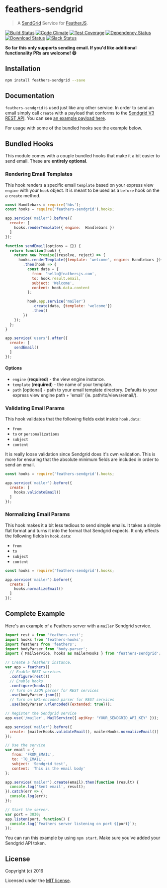 # feathers-sendgrid

> A [SendGrid](https://sendgrid.com) Service for [FeatherJS](https://github.com/feathersjs).


[![Build Status](https://travis-ci.org/feathersjs/feathers-sendgrid.png?branch=master)](https://travis-ci.org/feathersjs/feathers-sendgrid)
[![Code Climate](https://codeclimate.com/github/feathersjs/feathers-sendgrid.png)](https://codeclimate.com/github/feathersjs/feathers-sendgrid)
[![Test Coverage](https://codeclimate.com/github/feathersjs/feathers-sendgrid/badges/coverage.svg)](https://codeclimate.com/github/feathersjs/feathers-sendgrid/coverage)
[![Dependency Status](https://img.shields.io/david/feathersjs/feathers-sendgrid.svg?style=flat-square)](https://david-dm.org/feathersjs/feathers-sendgrid)
[![Download Status](https://img.shields.io/npm/dm/feathers-sendgrid.svg?style=flat-square)](https://www.npmjs.com/package/feathers-sendgrid)
[![Slack Status](http://slack.feathersjs.com/badge.svg)](http://slack.feathersjs.com)

**So far this only supports sending email. If you'd like additional functionality PRs are welcome! :smile:** 

## Installation

```bash
npm install feathers-sendgrid --save
```

## Documentation

`feathers-sendgrid` is used just like any other service. In order to send an email simply call `create` with a payload that conforms to the [Sendgrid V3 REST API](https://sendgrid.com/docs/API_Reference/Web_API_v3/Mail/index.html#-Request-Body-Parameters). You can see [an example payload here](https://github.com/sendgrid/sendgrid-nodejs/blob/master/USAGE.md#post-mailsend).

For usage with some of the bundled hooks see the example below. 

## Bundled Hooks

This module comes with a couple bundled hooks that make it a bit easier to send email. These are **entirely optional**.

### Rendering Email Templates

This hook renders a specific email `template` based on your express view `engine` with your `hook` object. It is meant to be used as a `before` hook on the a `create` method.

```js
const Handlebars = require('hbs');
const hooks = require('feathers-sendgrid').hooks;

app.service('mailer').before({
  create: [
    hooks.renderTemplate({ engine:  Handlebars })
  ]
});

function sendEmail(options = {}) {
  return function(hook) {
    return new Promise((resolve, reject) => {
      hooks.renderTemplate({template: 'welcome', engine: Handlebars })(hook)
        .then(hook => {
          const data = {
            from: 'hello@feathersjs.com',
            to: hook.result.email,
            subject: 'Welcome',
            content: hook.data.content
          };

          hook.app.service('mailer')
            .create(data, {template: 'welcome'})
            .then()
        })
    });
  };
}

app.service('users').after({
  create: [
    sendEmail()
  ]
});
```

#### Options

- `engine` (**required**) - the view engine instance.
- `template` (**required**) - the name of your template.
- `path` [optional] - path to your email template directory. Defaults to your express view engine path + 'email' (ie. path/to/views/email/).

### Validating Email Params

This hook validates that the following fields exist inside `hook.data`:

- `from`
- `to` or `personalizations`
- `subject`
- `content`

It is really loose validation since Sendgrid does it's own validation. This is more for ensuring that the absolute minimum fields are included in order to send an email.

```js
const hooks = require('feathers-sendgrid').hooks;

app.service('mailer').before({
  create: [
    hooks.validateEmail()
  ]
});
```

### Normalizing Email Params

This hook makes it a bit less tedious to send simple emails. It takes a simple flat format and turns it into the format that Sendgrid expects. It only effects the following fields in `hook.data`:

- `from`
- `to`
- `subject`
- `content`

```js
const hooks = require('feathers-sendgrid').hooks;

app.service('mailer').before({
  create: [
    hooks.normalizeEmail()
  ]
});
```

## Complete Example

Here's an example of a Feathers server with a `mailer` Sendgrid service.

```js
import rest = from 'feathers-rest';
import hooks from 'feathers-hooks';
import feathers from 'feathers';
import bodyParser from 'body-parser';
import { MailService, hooks as mailerHooks } from 'feathers-sendgrid';

// Create a feathers instance.
var app = feathers()
  // Enable REST services
  .configure(rest())
  // Enable hooks
  .configure(hooks())
  // Turn on JSON parser for REST services
  .use(bodyParser.json())
  // Turn on URL-encoded parser for REST services
  .use(bodyParser.urlencoded({extended: true}));

// Register the Sendgrid service
app.use('/mailer', MailService({ apiKey: "YOUR_SENDGRID_API_KEY" }));

app.service('mailer').before({
  create: [mailerHooks.validateEmail(), mailerHooks.normalizeEmail()]
});

// Use the service
var email = {
   from: 'FROM_EMAIL',
   to: 'TO_EMAIL',
   subject: 'Sendgrid test',
   content: 'This is the email body'
};

app.service('mailer').create(email).then(function (result) {
  console.log('Sent email', result);
}).catch(err => {
  console.log(err);
});

// Start the server.
var port = 3030;
app.listen(port, function() {
  console.log(`Feathers server listening on port ${port}`);
});
```

You can run this example by using `npm start`. Make sure you've added your Sendgrid API token.

## License

Copyright (c) 2016

Licensed under the [MIT license](LICENSE).
